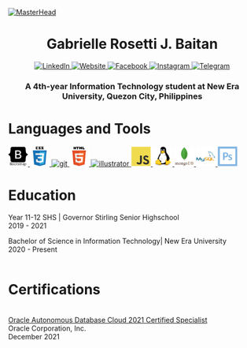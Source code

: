 [![MasterHead](https://media.discordapp.net/attachments/1070739126292328468/1150713751545327708/AASDLASDASD.png?width=1025&height=267)](https://rishavchanda.io)
<h1 align="center">Gabrielle Rosetti J. Baitan</h1>

<p align="center">
    <a href="https://www.linkedin.com/in/gabrielle-rosetti-baitan-9b219b267">
        <img src="https://img.shields.io/badge/linkedin-%230077B5.svg?style=for-the-badge&logo=linkedin&logoColor=white" alt="LinkedIn">
    </a>
    <a href="mailto: gabrielle.baitan@neu.edu.ph">
        <img src="https://img.shields.io/badge/Gmail-D14836?style=for-the-badge&logo=gmail&logoColor=white" alt="Website">
    </a>
    <a href="https://www.facebook.com/nrachero/">
        <img src="https://img.shields.io/badge/Facebook-%231877F2.svg?style=for-the-badge&logo=Facebook&logoColor=white" alt="Facebook">
    </a>
    <a href="https://www.instagram.com/noyriel_/">
        <img src="https://img.shields.io/badge/Instagram-%23E4405F.svg?style=for-the-badge&logo=Instagram&logoColor=white" alt="Instagram">
    </a>
    <a href="https://t.me/nrachero">
        <img src="https://img.shields.io/badge/Telegram-2CA5E0?style=for-the-badge&logo=telegram&logoColor=white" alt="Telegram">
    </a>
</p>





<h3 align="center">A 4th-year Information Technology student at New Era University, Quezon City, Philippines</h3>


<h1 align="left">Languages and Tools</h1>
<p align="left"> <a href="https://getbootstrap.com" target="_blank" rel="noreferrer"> <img src="https://raw.githubusercontent.com/devicons/devicon/master/icons/bootstrap/bootstrap-plain-wordmark.svg" alt="bootstrap" width="40" height="40"/> </a> <a href="https://www.w3schools.com/css/" target="_blank" rel="noreferrer"> <img src="https://raw.githubusercontent.com/devicons/devicon/master/icons/css3/css3-original-wordmark.svg" alt="css3" width="40" height="40"/> </a> <a href="https://git-scm.com/" target="_blank" rel="noreferrer"> <img src="https://www.vectorlogo.zone/logos/git-scm/git-scm-icon.svg" alt="git" width="40" height="40"/> </a> <a href="https://www.w3.org/html/" target="_blank" rel="noreferrer"> <img src="https://raw.githubusercontent.com/devicons/devicon/master/icons/html5/html5-original-wordmark.svg" alt="html5" width="40" height="40"/> </a> <a href="https://www.adobe.com/in/products/illustrator.html" target="_blank" rel="noreferrer"> <img src="https://www.vectorlogo.zone/logos/adobe_illustrator/adobe_illustrator-icon.svg" alt="illustrator" width="40" height="40"/> </a> <a href="https://developer.mozilla.org/en-US/docs/Web/JavaScript" target="_blank" rel="noreferrer"> <img src="https://raw.githubusercontent.com/devicons/devicon/master/icons/javascript/javascript-original.svg" alt="javascript" width="40" height="40"/> </a> <a href="https://www.linux.org/" target="_blank" rel="noreferrer"> <img src="https://raw.githubusercontent.com/devicons/devicon/master/icons/linux/linux-original.svg" alt="linux" width="40" height="40"/> </a> <a href="https://www.mongodb.com/" target="_blank" rel="noreferrer"> <img src="https://raw.githubusercontent.com/devicons/devicon/master/icons/mongodb/mongodb-original-wordmark.svg" alt="mongodb" width="40" height="40"/> </a> <a href="https://www.mysql.com/" target="_blank" rel="noreferrer"> <img src="https://raw.githubusercontent.com/devicons/devicon/master/icons/mysql/mysql-original-wordmark.svg" alt="mysql" width="40" height="40"/> </a> <a href="https://www.photoshop.com/en" target="_blank" rel="noreferrer"> <img src="https://raw.githubusercontent.com/devicons/devicon/master/icons/photoshop/photoshop-line.svg" alt="photoshop" width="40" height="40"/> </a> </p>

<h1 align="left">Education</h1>
<p align="left">Year 11-12 SHS | Governor Stirling Senior Highschool <br>
2019 - 2021 <br></p>
<p align="left">Bachelor of Science in Information Technology| New Era University <br>
2020 - Present <br><br></p>

<h1 align="left">Certifications</h1>
<p align ="left"><a href="https://www.simplilearn.com/skillup-certificate-landing?token=eyJjb3Vyc2VfaWQiOiI2NjQiLCJjZXJ0aWZpY2F0ZV91cmwiOiJodHRwczpcL1wvY2VydGlmaWNhdGVzLnNpbXBsaWNkbi5uZXRcL3NoYXJlXC90aHVtYl80NDk4MzU4XzE2OTQwNzE0NzIucG5nIiwidXNlcm5hbWUiOiJOb3JpZWwgUi4gQWNoZXJvIn0%3D&utm_source=shared-certificate&utm_medium=lms&utm_campaign=shared-certificate-promotion&referrer=https%3A%2F%2Flms.simplilearn.com%2Fcourses%2F2738%2FBusiness-Analytics-with-Excel%2Fcertificate%2Fdownload-skillup&%24web_only=true&_branch_match_id=1228126272761800539&_branch_referrer=H4sIAAAAAAAAA8soKSkottLXL87MLcjJ1EssKNDLyczL1k%2FVz3YyMsxyNkoJdU4CAHL%2BFYAlAAAA" ><br>Oracle Autonomous Database Cloud 2021 Certified Specialist</a> <br>
                   Oracle Corporation, Inc.<br>
                   December 2021 </center></p>

